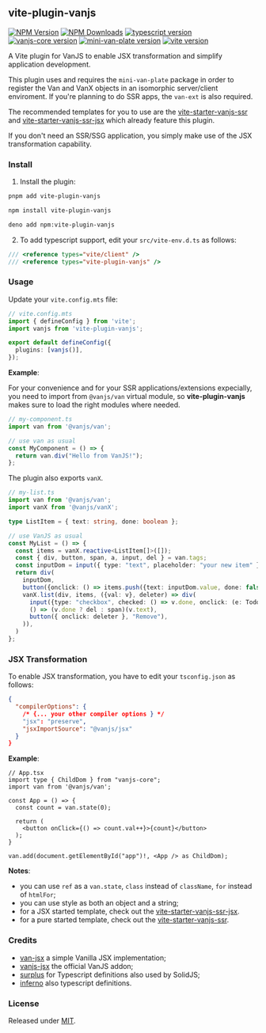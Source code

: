 ## vite-plugin-vanjs

[![NPM Version](https://img.shields.io/npm/v/vite-plugin-vanjs.svg)](https://www.npmjs.com/package/vite-plugin-vanjs)
[![NPM Downloads](https://img.shields.io/npm/dm/vite-plugin-vanjs.svg)](http://npm-stat.com/charts.html?package=vite-plugin-vanjs)
[![typescript version](https://img.shields.io/badge/typescript-5.6.2-brightgreen)](https://www.typescriptlang.org/)
[![vanjs-core version](https://img.shields.io/badge/vanjs--core-1.5.2-brightgreen)](https://github.com/vanjs-org/van)
[![mini-van-plate version](https://img.shields.io/badge/mini--van--plate-0.6.1-brightgreen)](https://github.com/vanjs-org/mini-van-plate)
[![vite version](https://img.shields.io/badge/vite-6.0.5-brightgreen)](https://github.com/vitejs)

A Vite plugin for VanJS to enable JSX transformation and simplify application development.

This plugin uses and requires the `mini-van-plate` package in order to register the Van and VanX objects in an isomorphic server/client enviroment. If you're planning to do SSR apps, the `van-ext` is also required.

The recommended templates for you to use are the [vite-starter-vanjs-ssr](https://github.com/thednp/vite-starter-vanjs-ssr) and [vite-starter-vanjs-ssr-jsx](https://github.com/thednp/vite-starter-vanjs-ssr-jsx) which already feature this plugin.

If you don't need an SSR/SSG application, you simply make use of the JSX transformation capability.

### Install

1) Install the plugin:

```bash
pnpm add vite-plugin-vanjs
```

```bash
npm install vite-plugin-vanjs
```

```bash
deno add npm:vite-plugin-vanjs
```

2) To add typescript support, edit your `src/vite-env.d.ts` as follows:

```ts
/// <reference types="vite/client" />
/// <reference types="vite-plugin-vanjs" />
```


### Usage

Update your `vite.config.mts` file:
```ts
// vite.config.mts
import { defineConfig } from 'vite';
import vanjs from 'vite-plugin-vanjs';

export default defineConfig({
  plugins: [vanjs()],
});
```


**Example**:

For your convenience and for your SSR applications/extensions expecially, you need to import from `@vanjs/van` virtual module, so **vite-plugin-vanjs** makes sure to load the right modules where needed.

```ts
// my-component.ts
import van from '@vanjs/van';

// use van as usual
const MyComponent = () => {
  return van.div("Hello from VanJS!");
};
```
The plugin also exports `vanX`.

```ts
// my-list.ts
import van from '@vanjs/van';
import vanX from '@vanjs/vanX';

type ListItem = { text: string, done: boolean };

// use VanJS as usual
const MyList = () => {
  const items = vanX.reactive<ListItem[]>([]);
  const { div, button, span, a, input, del } = van.tags;
  const inputDom = input({ type: "text", placeholder: "your new item" });
  return div(
    inputDom,
    button({onclick: () => items.push({text: inputDom.value, done: false})}, "Add"),
    vanX.list(div, items, ({val: v}, deleter) => div(
      input({type: "checkbox", checked: () => v.done, onclick: (e: TodoClickEvent) => v.done = e.target.checked}),
      () => (v.done ? del : span)(v.text),
      button({ onclick: deleter }, "Remove"),
    )),
  )
};
```


### JSX Transformation

To enable JSX transformation, you have to edit your `tsconfig.json` as follows:

```json
{
  "compilerOptions": {
    /* {... your other compiler options } */
    "jsx": "preserve",
    "jsxImportSource": "@vanjs/jsx"
  }
}
```

**Example**:
```tsx
// App.tsx
import type { ChildDom } from "vanjs-core";
import van from '@vanjs/van';

const App = () => {
  const count = van.state(0);

  return (
    <button onClick={() => count.val++}>{count}</button>
  );
}

van.add(document.getElementById("app")!, <App /> as ChildDom);

```

**Notes**:
* you can use `ref` as a `van.state`, `class` instead of `className`, `for` instead of `htmlFor`;
* you can use style as both an object and a string;
* for a JSX started template, check out the [vite-starter-vanjs-ssr-jsx](https://github.com/thednp/vite-starter-vanjs-ssr-jsx).
* for a pure started template, check out the [vite-starter-vanjs-ssr](https://github.com/thednp/vite-starter-vanjs-ssr).



### Credits
* [van-jsx](https://github.com/herudi/van-jsx) a simple Vanilla JSX implementation;
* [vanjs-jsx](https://github.com/vanjs-org/van/tree/main/addons/van_jsx) the official VanJS addon;
* [surplus](https://github.com/adamhaile/surplus/blob/master/index.d.ts) for Typescript definitions also used by SolidJS;
* [inferno](https://github.com/infernojs/inferno/blob/master/packages/inferno/src/core/types.ts) also typescript definitions.


### License
Released under [MIT](LICENSE).